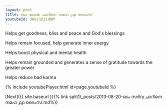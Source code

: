 ```yaml
---
layout: post
title: ഓം ലോക ചാറിനെ നമഹ ൧൧ ടൈംസ്
youtubeId: JHec1djidNM
---
```

 
 
Helps get goodness, bliss and peace and God's blessings
 
Helps remain focused, help generate inner energy 
 
Helps boost physical and mental health 
 
Helps remain grounded and generates a sense of gratitude towards the greater power 
 
Helps reduce bad karma
 
 
 
 


{% include youtubePlayer.html id=page.youtubeId %}
 
[Next]({{ site.baseurl }}{% link  split1/_posts/2013-08-20-ഓം സർവ ചാറിനെ നമഹ ൧൧ ടൈംസ്.md%})
 
